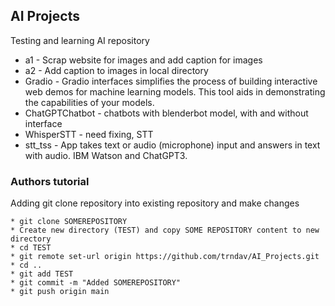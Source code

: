 ## AI Projects

Testing and learning AI repository

* a1 - Scrap website for images and add caption for images
* a2 - Add caption to images in local directory
* Gradio - Gradio interfaces simplifies the process of building interactive web demos for machine learning models. This tool aids in demonstrating the capabilities of your models.
* ChatGPTChatbot - chatbots with blenderbot model, with and without interface
* WhisperSTT - need fixing, STT
* stt_tss - App takes text or audio (microphone) input and answers in text with audio. IBM Watson and ChatGPT3.

### Authors tutorial
Adding git clone repository into existing repository and make changes
```
* git clone SOMEREPOSITORY
* Create new directory (TEST) and copy SOME REPOSITORY content to new directory
* cd TEST
* git remote set-url origin https://github.com/trndav/AI_Projects.git
* cd ..
* git add TEST
* git commit -m "Added SOMEREPOSITORY"
* git push origin main
```